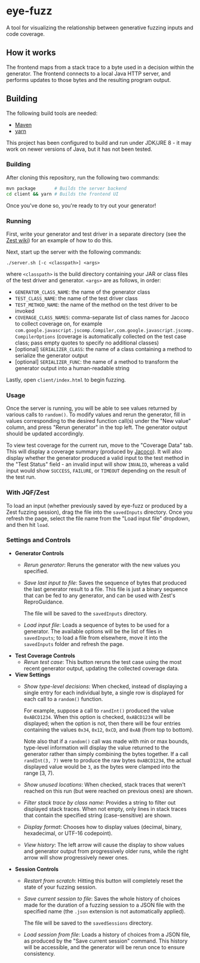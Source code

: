 # eye-fuzz
A tool for visualizing the relationship between generative fuzzing inputs and code coverage.

## How it works
The frontend maps from a stack trace to a byte used in a decision within the generator. The frontend connects to a
local Java HTTP server, and performs updates to those bytes and the resulting program output.

## Building
The following build tools are needed:
- [Maven](https://maven.apache.org/install.html)
- [yarn](https://classic.yarnpkg.com/en/docs/install/)

This project has been configured to build and run under JDK/JRE 8 - it may work on newer versions of Java, but
it has not been tested.

### Building
After cloning this repository, run the following two commands:
```bash
mvn package       # Builds the server backend
cd client && yarn # Builds the frontend UI
```

Once you've done so, you're ready to try out your generator!

### Running
First, write your generator and test driver in a separate directory (see the
[Zest wiki](https://github.com/rohanpadhye/JQF/wiki/Fuzzing-with-Zest)) for an example of how to do this.

Next, start up the server with the following commands:
```
./server.sh [-c <classpath>] <args> 
```
where `<classpath>` is the build directory containing your JAR or class files of the test driver and generator.
`<args>` are as follows, in order:
- `GENERATOR_CLASS_NAME`: the name of the generator class
- `TEST_CLASS_NAME`: the name of the test driver class
- `TEST_METHOD_NAME`: the name of the method on the test driver to be invoked
- `COVERAGE_CLASS_NAMES`: comma-separate list of class names for Jacoco to collect coverage on, for example
    `com.google.javascript.jscomp.Compiler,com.google.javascript.jscomp.CompilerOptions` (coverage is automatically
    collected on the test case class; pass empty quotes to specify no additional classes)
- \[optional\] `SERIALIZER_CLASS`: the name of a class containing a method to serialize the generator output
- \[optional\] `SERIALIZER_FUNC`: the name of a method to transform the generator output into a human-readable string

Lastly, open `client/index.html` to begin fuzzing.

### Usage
Once the server is running, you will be able to see values returned by various calls to `random()`. To modify values
and rerun the generator, fill in values corresponding to the desired function call(s) under the "New value" column,
and press "Rerun generator" in the top left. The generator output should be updated accordingly.

To view test coverage for the current run, move to the "Coverage Data" tab. This will display a coverage summary
(produced by [Jacoco](https://www.jacoco.org/jacoco/)). It will also display whether the generator produced a valid
input to the test method in the "Test Status" field - an invalid input will show `INVALID`, whereas a valid input
would show `SUCCESS`, `FAILURE`, or `TIMEOUT` depending on the result of the test run.

### With JQF/Zest
To load an input (whether previously saved by eye-fuzz or produced by a Zest fuzzing session), drag the file into the
`savedInputs` directory. Once you refresh the page, select the file name from the "Load input file" dropdown, and then
hit `load`.

### Settings and Controls
- **Generator Controls**
    - _Rerun generator_: Reruns the generator with the new values you specified.
    - _Save last input to file_: Saves the sequence of bytes that produced the last generator result to a file. This
        file is just a binary sequence that can be fed to any generator, and can be used with Zest's ReproGuidance.
        
        The file will be saved to the `savedInputs` directory.
    - _Load input file_: Loads a sequence of bytes to be used for a generator. The available options will be the list of
        files in `savedInputs`; to load a file from elsewhere, move it into the `savedInputs` folder and refresh the page.
- **Test Coverage Controls**
    - _Rerun test case_: This button reruns the test case using the most recent generator output, updating the collected
        coverage data.
- **View Settings**
    - _Show type-level decisions_: When checked, instead of displaying a single entry for each individual byte, a
        single row is displayed for each call to a `random()` function.
        
        For example, suppose a call to `randInt()` produced the value `0xABCD1234`. When this option is checked,
        `0xABCD1234` will be displayed; when the option is not, then there will be four entries containing the values
        `0x34`, `0x12`, `0xCD`, and `0xAB` (from top to bottom).
        
        Note also that if a `random()` call was made with min or max bounds, type-level information will display the
        value returned to the generator rather than simply combining the bytes together. If a call `randInt(3, 7)` were
        to produce the raw bytes `0xABCD1234`, the actual displayed value would be `3`, as the bytes were clamped
        into the range \[3, 7).
    - _Show unused locations_: When checked, stack traces that weren't reached on this run (but were reached on previous
        ones) are shown.
    - _Filter stack trace by class name_: Provides a string to filter out displayed stack traces. When not empty, only
        lines in stack traces that contain the specified string (case-sensitive) are shown.
    - _Display format_: Chooses how to display values (decimal, binary, hexadecimal, or UTF-16 codepoint).
    - _View history_: The left arrow will cause the display to show values and generator output from progressively older
        runs, while the right arrow will show progressively newer ones.
- **Session Controls**
    - _Restart from scratch_: Hitting this button will completely reset the state of your fuzzing session.
    - _Save current session to file_: Saves the whole history of choices made for the duration of a fuzzing session
        to a JSON file with the specified name (the `.json` extension is not automatically applied).
        
        The file will be saved to the `savedSessions` directory.
    - _Load session from file_: Loads a history of choices from a JSON file, as produced by the "Save current session"
        command. This history will be accessible, and the generator will be rerun once to ensure consistency.
